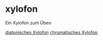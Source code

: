 # xylofon
Ein Xylofon zum Üben

<a href="/Xylofon.html">diatonisches Xylofon</a>
<a href="/Xylofon12.html">chromatisches Xylofon</a>
